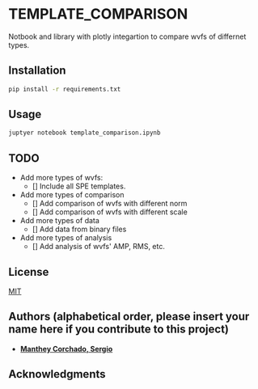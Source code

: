 # TEMPLATE_COMPARISON
Notbook and library with plotly integartion to compare wvfs of differnet types.

## Installation
```bash
pip install -r requirements.txt
```
## Usage
```bash
juptyer notebook template_comparison.ipynb
```
## TODO
* Add more types of wvfs:
    - [] Include all SPE templates.
* Add more types of comparison
    - [] Add comparison of wvfs with different norm
    - [] Add comparison of wvfs with different scale
* Add more types of data
    - [] Add data from binary files
* Add more types of analysis
    - [] Add analysis of wvfs' AMP, RMS, etc.

## License
[MIT](https://choosealicense.com/licenses/mit/)

## Authors (alphabetical order, please insert your name here if you contribute to this project)
* [**Manthey Corchado, Sergio**](CIEMAT)

## Acknowledgments


